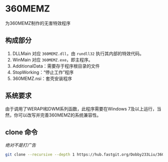 # 360MEMZ
为360MEMZ制作的无害特效程序
## 构成部分
1. DLLMain 对应 `360MEMZ.dll`，由 `rundll32` 执行其内部的特效代码。  
2. WinMain 对应 `360MEMZ.exe`，即主程序。  
3. AdditionalData：需要存于程序根目录的文件
4. StopWorking：“停止工作”程序
5. 360MEMZ.nsi：套壳安装程序
## 系统要求
由于调用了WERAPI和DWM系列函数，此程序需要在Windows 7及以上运行，当然，你可以改写并完善360MEMZ的系统兼容性。
## clone 命令
*绝对不是打广告*
```bash
git clone --recursive --depth 1 https://hub.fastgit.org/Dobby233Liu/360MEMZ-1.git
```